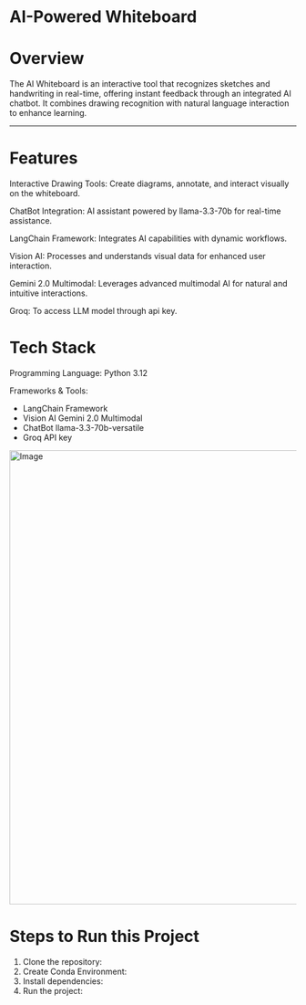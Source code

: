 # AI-Powered Whiteboard

# Overview
The AI Whiteboard is an interactive tool that recognizes sketches and handwriting in real-time, offering instant feedback through an integrated AI chatbot. It combines drawing recognition with natural language interaction to enhance learning.

---

# Features
Interactive Drawing Tools: Create diagrams, annotate, and interact visually on the whiteboard.

ChatBot Integration: AI assistant powered by llama-3.3-70b for real-time assistance.

LangChain Framework: Integrates AI capabilities with dynamic workflows.

Vision AI: Processes and understands visual data for enhanced user interaction.

Gemini 2.0 Multimodal: Leverages advanced multimodal AI for natural and intuitive interactions.

Groq: To access LLM model through api key.


# Tech Stack
Programming Language: Python 3.12

Frameworks & Tools:
  - LangChain Framework
  - Vision AI Gemini 2.0 Multimodal
  - ChatBot llama-3.3-70b-versatile
  - Groq API key

<img width="1386" height="796" alt="Image" src="https://github.com/user-attachments/assets/6a3213bb-f620-4dc6-a21e-68dbd7f27282" />


# Steps to Run this Project
1. Clone the repository:
2. Create Conda Environment:
3. Install dependencies:
4. Run the project:
